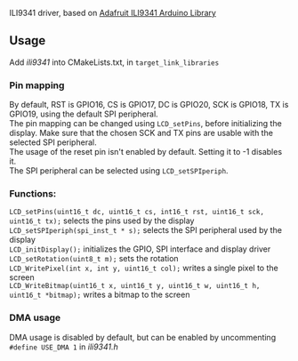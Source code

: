 ILI9341 driver, based on [Adafruit ILI9341 Arduino Library](https://github.com/adafruit/Adafruit_ILI9341)

## Usage
Add *ili9341* into CMakeLists.txt, in `target_link_libraries`

### Pin mapping
By default, RST is GPIO16, CS is GPIO17, DC is GPIO20, SCK is GPIO18, TX is GPIO19, using the default SPI peripheral.\
The pin mapping can be changed using `LCD_setPins`, before initializing the display. Make sure that the chosen SCK and TX pins are usable with the selected SPI peripheral. \
The usage of the reset pin isn't enabled by default. Setting it to -1 disables it. \
The SPI peripheral can be selected using `LCD_setSPIperiph`.


### Functions:

`LCD_setPins(uint16_t dc, uint16_t cs, int16_t rst, uint16_t sck, uint16_t tx);` selects the pins used by the display \
`LCD_setSPIperiph(spi_inst_t * s);` selects the SPI peripheral used by the display \
`LCD_initDisplay();` initializes the GPIO, SPI interface and display driver \
`LCD_setRotation(uint8_t m);` sets the rotation\
`LCD_WritePixel(int x, int y, uint16_t col);` writes a single pixel to the screen\
`LCD_WriteBitmap(uint16_t x, uint16_t y, uint16_t w, uint16_t h, uint16_t *bitmap);` writes a bitmap to the screen


### DMA usage
DMA  usage is disabled by default, but can be enabled by uncommenting `#define USE_DMA 1` in *ili9341.h*

